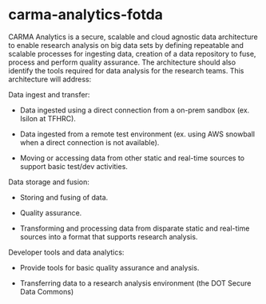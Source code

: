 # carma-analytics-fotda
CARMA Analytics is a secure, scalable and cloud agnostic data architecture to enable research analysis on big data sets by defining repeatable and scalable processes for ingesting data, creation of a data repository to fuse, process and perform quality assurance.  The architecture should also identify the tools required for data analysis for the research teams.  This architecture will address:

Data ingest and transfer:

- Data ingested using a direct connection from a on-prem sandbox (ex. Isilon at TFHRC).

- Data ingested from a remote test environment (ex. using AWS snowball when a direct connection is not available).

- Moving or accessing data from other static and real-time sources to support basic test/dev activities.

Data storage and fusion:

- Storing and fusing of data. 

- Quality assurance.

- Transforming and processing data from disparate static and real-time sources into a format that supports research analysis.

Developer tools and data analytics:

- Provide tools for basic quality assurance and analysis.

- Transferring data to a research analysis environment (the DOT Secure Data Commons)



